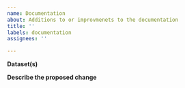 ```yaml
---
name: Documentation
about: Additions to or improvmenets to the documentation
title: ''
labels: documentation
assignees: ''

---
```


**Dataset(s)**


**Describe the proposed change**
